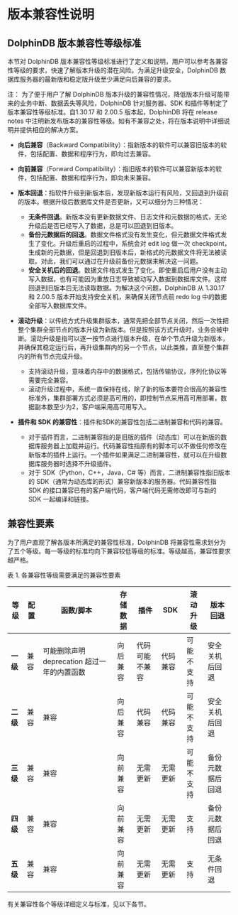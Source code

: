 # 版本兼容性说明

## DolphinDB 版本兼容性等级标准

本节对 DolphinDB 版本兼容性等级标准进行了定义和说明，用户可以参考各兼容性等级的要求，快速了解版本升级的潜在风险。为满足升级安全，DolphinDB 数据库服务器的最新版和稳定版升级至少满足向后兼容的要求。

注： 为了便于用户了解 DolphinDB
版本升级的兼容性情况，降低版本升级可能带来的业务中断、数据丢失等风险，DolphinDB 针对服务器、SDK 和插件等制定了版本兼容性等级标准。自1.30.17 和 2.00.5
版本起，DolphinDB 将在 release notes 中注明新发布版本的兼容性等级。如有不兼容之处，将在版本说明中详细说明并提供相应的解决方案。

* **向后兼容**（Backward Compatibility）：指新版本的软件可以兼容旧版本的软件，包括配置、数据和程序行为，即向过去兼容。
* **向前兼容**（Forward Compatibility）：指旧版本的软件可以兼容新版本的软件，包括配置、数据和程序行为，即向未来兼容。
* **版本回退**：指软件升级到新版本后，发现新版本运行有风险，又回退到升级前的版本。根据升级后数据库文件是否更新，又可以细分为三种情况：

  + **无条件回退**。新版本没有更新数据文件、日志文件和元数据的格式，无论升级后是否已经写入了数据，总是可以回退到旧版本。
  + **备份元数据后的回退**。数据文件格式没有发生变化，但元数据文件格式发生了变化。升级后重启的过程中，系统会对 edit log 做一次 checkpoint，生成新的元数据，但是回退到旧版本后，新格式的元数据文件将无法被读取。对此，我们可以通过在升级前备份元数据来解决这一问题。
  + **安全关机后的回退**。数据文件格式发生了变化。即使重启后用户没有主动写入数据，也有可能因为重放日志导致被动写入数据到数据库文件。这样回退到旧版本后无法读取数据。为解决这个问题，DolphinDB 从 1.30.17 和 2.00.5 版本开始支持安全关机，来确保关闭节点前 redo log 中的数据全部写入数据库文件。
* **滚动升级**：以传统方式升级集群版本，通常先把全部节点关闭，然后一次性把整个集群全部节点的版本升级为新版本。但是按照该方式升级时，业务会被中断。滚动升级是指可以逐一按节点进行版本升级，在单个节点升级为新版本，并确保其稳定运行后，再升级集群内的另一个节点，以此类推，直至整个集群内的所有节点完成升级。

  + 支持滚动升级，意味着内存中的数据格式，包括传输协议，序列化协议等需要完全兼容。
  + 滚动升级过程中，系统一直保持在线，除了新的版本要符合很高的兼容性标准外，集群部署方式必须是高可用的，即控制节点采用高可用部署，数据副本数至少为2，客户端采用高可用写入。
* **插件和 SDK 的兼容性**：插件和SDK的兼容性包括二进制兼容和代码的兼容。

  + 对于插件而言，二进制兼容指的是旧版的插件（动态库）可以在新版的数据库服务器上加载并运行。代码兼容性指原有的脚本可以不做任何修改在新版本的插件上运行。一个插件如果满足二进制兼容性，就可以在升级数据库服务器时选择不升级插件。
  + 对于 SDK（Python，C++，Java，C# 等）而言，二进制兼容性指旧版本的 SDK（通常为动态库的形式）兼容新版本的服务器。代码兼容性指 SDK 的接口兼容已有的客户端代码，客户端代码无需修改即可与新的 SDK 一起编译和链接。

## 兼容性要素

为了用户直观了解各版本所满足的兼容性标准，DolphinDB 将兼容性需求划分为了五个等级。每一等级的标准均向下兼容较低等级的标准。等级越高，兼容性要求越严格。

表 1. 各兼容性等级需要满足的兼容性要素

| 等级 | 配置 | 函数/脚本 | 存储数据 | 插件 | SDK | **滚动升级** | **版本回退** |
| --- | --- | --- | --- | --- | --- | --- | --- |
| **一级** | 兼容 | 可能删除声明 deprecation 超过一年的内置函数 | 向后兼容 | 代码可能不兼容 | 代码兼容 | 可能不支持 | 安全关机后回退 |
| **二级** | 兼容 | 兼容 | 向后兼容 | 代码兼容 | 代码兼容 | 可能不支持 | 安全关机后回退 |
| **三级** | 兼容 | 兼容 | 向前兼容 | 无需更新 | 无需更新 | 可能不支持 | 备份元数据后回退 |
| **四级** | 兼容 | 兼容 | 向前兼容 | 无需更新 | 无需更新 | 支持 | 备份元数据后回退 |
| **五级** | 兼容 | 兼容 | 向前兼容 | 无需更新 | 无需更新 | 支持 | 无条件回退 |

有关兼容性各个等级详细定义与标准，见以下各节。

